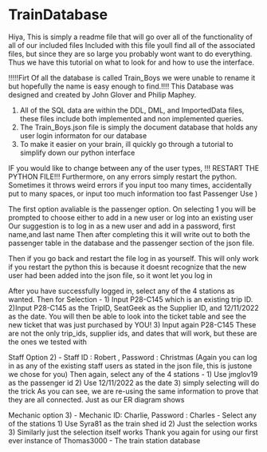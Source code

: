 # TrainDatabase

Hiya, This is simply a readme file that will go over all of the functionality of all of our included files
Included with this file youll find all of the associated files, but since they are so large you probably wont want to do everything. 
Thus we have this tutorial on what to look for and how to use the interface.

!!!!!Firt Of all the database is called Train_Boys we were unable to rename it but hopefully the name is easy enough to find.!!!! 
This Database was designed and created by John Glover and Philip Maphey.

1) All of the SQL data are within the DDL, DML, and ImportedData files, these files include both
implemented and non implemented queries. 
2) The Train_Boys.json file is simply the document database that holds any user login informaton for our database
3) To make it easier on your brain, ill quickly go through a tutorial to simplify down our python interface

IF you would like to change between any of the user types, !!! RESTART THE PYTHON FILE!!!
Furthermore, on any errors simply restart the python. Sometimes it throws weird errors if you input too many times, accidentally 
put to many spaces, or input too much information too fast
Passenger Use )

The first option avaliable is the passenger option. On selecting 1 you will be prompted to choose either to add in a new user or log into an existing user
Our suggestion is to log in as a new user and add in a password, first name,and last name
Then after completing this it will write out to both the passenger table in the database and the passenger
section of the json file. 

Then if you go back and restart the file log in as yourself. This will only work if you restart the python 
this is because it doesnt recognize that the new user had been added into the json file, so it wont let you log in

After you have successfully logged in, select any of the 4 stations as wanted.
Then for Selection -  1) Input P28-C145 which is an existing trip ID.
                      2)Input P28-C145 as the TripID, SeatGeek as the Supplier ID, and 12/11/2022 as the date. 
                      You will then be able to look into the ticket table and see the new ticket that was just purchased by YOU!
                      3) Input again P28-C145
                      These are not the only trip_ids, supplier ids, and dates that will work, but these are the ones we tested with 

Staff Option 2) - Staff ID : Robert , Password : Christmas (Again you can log in as any of the existing staff users as stated in the json file, this is justone we chose for you)
Then again, select any of the 4 stations - 
                      1) Use jmglov19 as the passenger id
                      2) Use 12/11/2022 as the date
                      3) simply selecting will do the trick
As you can see, we are re-using the same information to prove that they are all connected. Just as our ER diagram shows

Mechanic option 3) - Mechanic ID: Charlie, Password : Charles - Select any of the stations
                    1) Use Syra81 as the train shed id
                    2) Just the selection works 
                    3) Similarly just the selection itself works
Thank you again for using our first ever instance of Thomas3000 - The train station database
